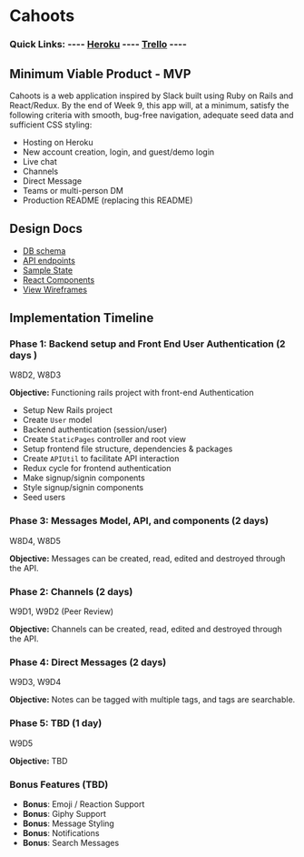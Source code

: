 # Cahoots

### Quick Links: ---- [Heroku][heroku] ---- [Trello][trello] ----

[heroku]: http://www.herokuapp.com
[trello]: https://trello.com/b/nG73Ztn9/aa-fullstack-project

## Minimum Viable Product - MVP

Cahoots is a web application inspired by Slack built using Ruby on Rails
and React/Redux. By the end of Week 9, this app will, at a minimum, satisfy the
following criteria with smooth, bug-free navigation, adequate seed data and
sufficient CSS styling:

* Hosting on Heroku
* New account creation, login, and guest/demo login
* Live chat
* Channels
* Direct Message
* Teams or multi-person DM
* Production README (replacing this README)

## Design Docs
* [DB schema][schema]
* [API endpoints][api-endpoints]
* [Sample State][sample-state]
* [React Components][components]
* [View Wireframes][wireframes]

[schema]: docs/schema.md
[api-endpoints]: docs/api-endpoints.md
[sample-state]: docs/sample-state.md
[components]: docs/component-hierarchy.md
[wireframes]: docs/wireframes

## Implementation Timeline

### Phase 1: Backend setup and Front End User Authentication (2 days )

W8D2, W8D3

**Objective:** Functioning rails project with front-end Authentication

- Setup New Rails project
- Create `User` model
- Backend authentication (session/user)
- Create `StaticPages` controller and root view
- Setup frontend file structure, dependencies & packages
- Create `APIUtil` to facilitate API interaction
- Redux cycle for frontend authentication
- Make signup/signin components
- Style signup/signin components
- Seed users

### Phase 3: Messages Model, API, and components (2 days)

W8D4, W8D5

**Objective:** Messages can be created, read, edited and destroyed through the API.

### Phase 2: Channels (2 days)

W9D1, W9D2 (Peer Review)

**Objective:** Channels can be created, read, edited and destroyed through the API.

### Phase 4: Direct Messages (2 days)

W9D3, W9D4

**Objective:** Notes can be tagged with multiple tags, and tags are searchable.

### Phase 5: TBD (1 day)

W9D5

**Objective:** TBD

### Bonus Features (TBD)
* **Bonus**: Emoji / Reaction Support
* **Bonus**: Giphy Support
* **Bonus**: Message Styling
* **Bonus**: Notifications
* **Bonus**: Search Messages
